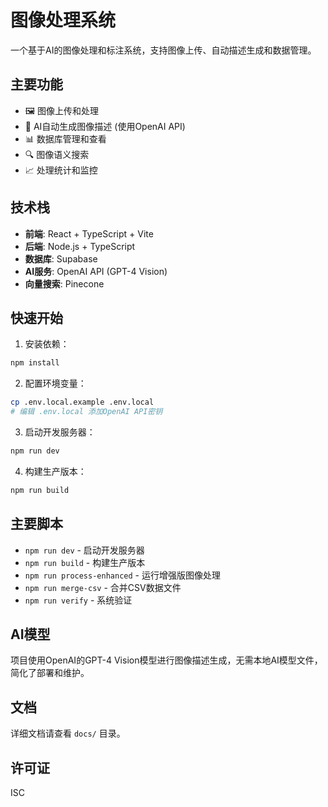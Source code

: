# 图像处理系统

一个基于AI的图像处理和标注系统，支持图像上传、自动描述生成和数据管理。

## 主要功能

- 🖼️ 图像上传和处理
- 🤖 AI自动生成图像描述 (使用OpenAI API)
- 📊 数据库管理和查看
- 🔍 图像语义搜索
- 📈 处理统计和监控

## 技术栈

- **前端**: React + TypeScript + Vite
- **后端**: Node.js + TypeScript
- **数据库**: Supabase
- **AI服务**: OpenAI API (GPT-4 Vision)
- **向量搜索**: Pinecone

## 快速开始

1. 安装依赖：
```bash
npm install
```

2. 配置环境变量：
```bash
cp .env.local.example .env.local
# 编辑 .env.local 添加OpenAI API密钥
```

3. 启动开发服务器：
```bash
npm run dev
```

4. 构建生产版本：
```bash
npm run build
```

## 主要脚本

- `npm run dev` - 启动开发服务器
- `npm run build` - 构建生产版本
- `npm run process-enhanced` - 运行增强版图像处理
- `npm run merge-csv` - 合并CSV数据文件
- `npm run verify` - 系统验证

## AI模型

项目使用OpenAI的GPT-4 Vision模型进行图像描述生成，无需本地AI模型文件，简化了部署和维护。

## 文档

详细文档请查看 `docs/` 目录。

## 许可证

ISC 